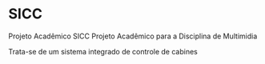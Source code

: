 # SICC
Projeto Acadêmico SICC
Projeto Acadêmico para a Disciplina de Multimidia

Trata-se de um sistema integrado de controle de cabines
